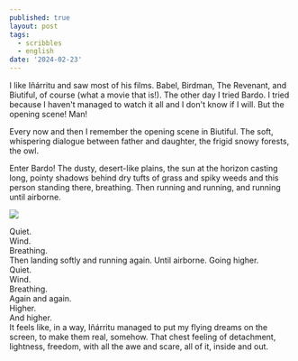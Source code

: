 ```yaml
---
published: true
layout: post
tags:
  - scribbles
  - english
date: '2024-02-23'
---
```

I like Iñárritu and saw most of his films. Babel, Birdman, The Revenant, and Biutiful, of course (what a movie that is!). The other day I tried Bardo. I tried because I haven't managed to watch it all and I don't know if I will. But the opening scene! Man! 

Every now and then I remember the opening scene in Biutiful. The soft, whispering dialogue between father and daughter, the frigid snowy forests, the owl. 

Enter Bardo! The dusty, desert-like plains, the sun at the horizon casting long, pointy shadows behind dry tufts of grass and spiky weeds and this person standing there, breathing. 
Then running and running, and running until airborne. 

![](https://lh3.googleusercontent.com/pw/ABLVV87YJZQW8_I5ZQpbOEHoYPtexJCCtjpAoNP_N_ZGJigbBHjfPMZk4keRUzksGNEuEvAVW3QYbVwWTm2N8E1eHnWgukCkfVm-9iDzqZCYHKu-oJaumM5H6Z4G-K7Yo7e6cfml_OlFQoKRPLYEIFuoQ01YE0TVZzJ_jG1t22hYl2NyY2Msl4HA5YZSuIUF5la2jh04VQXOSBqKPlVATmWMGIoA0MeUbEy3VhC7-c0xsPcNgfQxpYjHaZPsQESv_UohtSFVnBOim0B6g7z3Komwmz3JJN75ykj8x0M6NT9dXKuNbpu3Y6RDveMPeIjgGlrBqpjE84Lp-gJxO9_fpUicdfHeWGvqxug6ynnN6oThalfCqdOufVxVLTjzUud2KZeGpUPtDNU9TI16KtWWyYdw4LcsDZf9OfC8qNF8piV76IfNd_Od6IYqq173HRFhfI4njvstpveVSs7DFLQa35KEmue-lg-2GFiD_KDBTxypAHBKpPjpw2_VRIZzM_olY6HayJfAjn9l2Pu1L__Bc8EaZfG2e-WW8SKySNx-EFzs5h3X4cER7xT0CuclcXW-vWmlUcHWUKx_4HaD6EDeY-EvpPAuoFJqC_oUWlqVyb_Frxke9ScRg8CTmJjXnf2LU12FH4iOUhyjKRA3flMf8ZIpLCW4zuR_7h8Gzo5H9AtMjwraOw2NgTogZUXINbgElShgvCIjyR-OMhwdu-ax5ACI3OC8syo0KhmScBnAjKaetYeBxod5PMausSfTwblIYpRT9ykZvg-BzUnLRgcCnWhiUsiG8xLAbKEU5EX77I8Ucb9oiL5q6Jz8jFTxklYkkXdclL6OOL4NEIgyBz61q73vo22cHghVhoneSeFSQjBc0SjoO4Sly0rIwmWfNCC1ovGhdp1A_h1yGIHdPtPLXdPqj_BooJl-TnU5aKbqCFTCj1pguGdNQA9lZcRU_YtzlMyL5d3howmm7yE8u4DT3w=w1440-h599-no?authuser=0)

Quiet.  
Wind.  
Breathing.   
Then landing softly and running again. Until airborne. Going higher.  
Quiet.  
Wind.  
Breathing.  
Again and again.  
Higher.  
And higher.  
It feels like, in a way, Iñárritu managed to put my flying dreams on the screen, to make them real, somehow.  That chest feeling of detachment, lightness, freedom, with all the awe and scare, all of it, inside and out.
